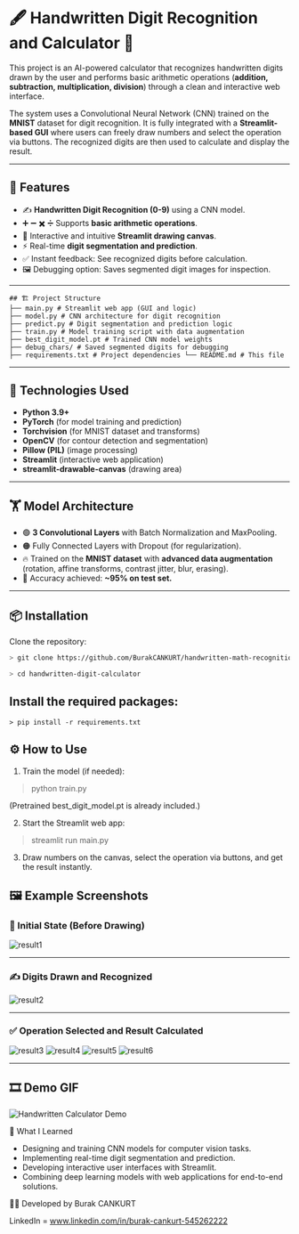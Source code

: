 # 🖋️ Handwritten Digit Recognition and Calculator 🧮

This project is an AI-powered calculator that recognizes handwritten digits drawn by the user and performs basic arithmetic operations (**addition, subtraction, multiplication, division**) through a clean and interactive web interface.

The system uses a Convolutional Neural Network (CNN) trained on the **MNIST** dataset for digit recognition. It is fully integrated with a **Streamlit-based GUI** where users can freely draw numbers and select the operation via buttons. The recognized digits are then used to calculate and display the result.

---

## 🚀 Features

- ✍️ **Handwritten Digit Recognition (0-9)** using a CNN model.
- ➕ ➖ ✖️ ➗ Supports **basic arithmetic operations**.
- 🎨 Interactive and intuitive **Streamlit drawing canvas**.
- ⚡ Real-time **digit segmentation and prediction**.
- ✅ Instant feedback: See recognized digits before calculation.
- 🖼️ Debugging option: Saves segmented digit images for inspection.

---
```
## 🏗️ Project Structure
├── main.py # Streamlit web app (GUI and logic) 
├── model.py # CNN architecture for digit recognition 
├── predict.py # Digit segmentation and prediction logic 
├── train.py # Model training script with data augmentation 
├── best_digit_model.pt # Trained CNN model weights 
├── debug_chars/ # Saved segmented digits for debugging 
├── requirements.txt # Project dependencies └── README.md # This file
```


---

## 🧠 Technologies Used

- **Python 3.9+**
- **PyTorch** (for model training and prediction)
- **Torchvision** (for MNIST dataset and transforms)
- **OpenCV** (for contour detection and segmentation)
- **Pillow (PIL)** (image processing)
- **Streamlit** (interactive web application)
- **streamlit-drawable-canvas** (drawing area)

---

## 🏋️ Model Architecture

- 🟢 **3 Convolutional Layers** with Batch Normalization and MaxPooling.
- 🟠 Fully Connected Layers with Dropout (for regularization).
- 🔥 Trained on the **MNIST dataset** with **advanced data augmentation** (rotation, affine transforms, contrast jitter, blur, erasing).
- 🎯 Accuracy achieved: **~95% on test set.**

---

## 📦 Installation

Clone the repository:

```bash
> git clone https://github.com/BurakCANKURT/handwritten-math-recognition.git

> cd handwritten-digit-calculator
```

## Install the required packages:
```
> pip install -r requirements.txt
```


## ⚙️ How to Use

1. Train the model (if needed):

> python train.py

(Pretrained best_digit_model.pt is already included.)

2. Start the Streamlit web app:

> streamlit run main.py

3. Draw numbers on the canvas, select the operation via buttons, and get the result instantly.



## 🖼️ Example Screenshots

### 🚩 Initial State (Before Drawing)
![result1](./media/screenshot1.png)

---

### ✍️ Digits Drawn and Recognized
![result2](./media/screenshot2.png)

---

### ✅ Operation Selected and Result Calculated
![result3](./media/screenshot3.png)
![result4](./media/screenshot4.png)
![result5](./media/screenshot5.png)
![result6](./media/screenshot6.png)

---

## 🎞️ Demo GIF

![Handwritten Calculator Demo](./media/demo.gif)


📌 What I Learned

- Designing and training CNN models for computer vision tasks.
- Implementing real-time digit segmentation and prediction.
- Developing interactive user interfaces with Streamlit.
- Combining deep learning models with web applications for end-to-end solutions.



🧑‍💻 Developed by Burak CANKURT

LinkedIn = www.linkedin.com/in/burak-cankurt-545262222
